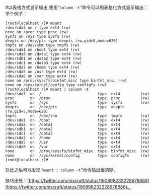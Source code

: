 #以表格方式显示输出
使用“`column -t`”命令可以用表格化方式显示输出：  
举个例子：  

    [root@localhost /]# mount
	/dev/sda3 on / type ext4 (rw)
	proc on /proc type proc (rw)
	sysfs on /sys type sysfs (rw)
	devpts on /dev/pts type devpts (rw,gid=5,mode=620)
	tmpfs on /dev/shm type tmpfs (rw)
	/dev/sda1 on /boot type ext4 (rw)
	/dev/sda8 on /data1 type ext4 (rw)
	/dev/sdb1 on /data2 type ext4 (rw)
	/dev/sdc1 on /data3 type ext4 (rw)
	/dev/sda2 on /home type ext4 (rw)
	/dev/sda5 on /usr type ext4 (rw)
	/dev/sda6 on /var type ext4 (rw)
	none on /proc/sys/fs/binfmt_misc type binfmt_misc (rw)
	none on /sys/kernel/config type configfs (rw)
	[root@localhost /]# mount | column -t
	/dev/sda3  on  /                         type  ext4         (rw)
	proc       on  /proc                     type  proc         (rw)
	sysfs      on  /sys                      type  sysfs        (rw)
	devpts     on  /dev/pts                  type  devpts       (rw,gid=5,mode=620)
	tmpfs      on  /dev/shm                  type  tmpfs        (rw)
	/dev/sda1  on  /boot                     type  ext4         (rw)
	/dev/sda8  on  /data1                    type  ext4         (rw)
	/dev/sdb1  on  /data2                    type  ext4         (rw)
	/dev/sdc1  on  /data3                    type  ext4         (rw)
	/dev/sda2  on  /home                     type  ext4         (rw)
	/dev/sda5  on  /usr                      type  ext4         (rw)
	/dev/sda6  on  /var                      type  ext4         (rw)
	none       on  /proc/sys/fs/binfmt_misc  type  binfmt_misc  (rw)
	none       on  /sys/kernel/config        type  configfs     (rw)
	[root@localhost /]#
对比之后可以发现“`mount | column -t`”命令输出很清晰。  

技巧出处：[https://twitter.com/nixcraft/status/190898232228978688](https://twitter.com/nixcraft/status/190898232228978688)。
